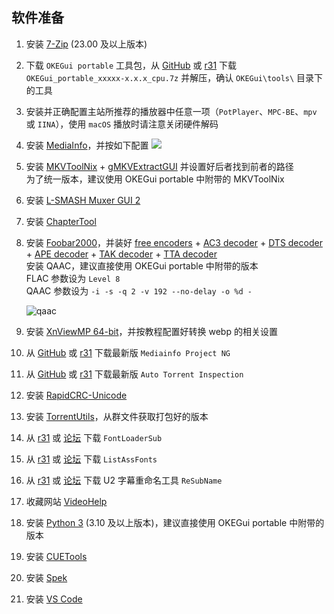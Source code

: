 ## 软件准备

1. 安装 [7-Zip](https://www.7-zip.org/) (23.00 及以上版本)
2. 下载 `OKEGui portable` 工具包，从 [GitHub](https://github.com/AmusementClub/tools/releases/latest) 或 [r31](https://r31.3333.moe) 下载 `OKEGui_portable_xxxxx-x.x.x_cpu.7z` 并解压，确认 `OKEGui\tools\` 目录下的工具
3. 安装并正确配置主站所推荐的播放器中任意一项（`PotPlayer`、`MPC-BE`、`mpv` 或 `IINA`），使用 `macOS` 播放时请注意关闭硬件解码
4. 安装 [MediaInfo](https://mediaarea.net/zh-CN/MediaInfo/Download/Windows)，并按如下配置
    ![](https://raw.githubusercontent.com/vcb-s/guides/master/Basics/%5B02%5D%20%E4%B8%80%E5%88%87%E7%9A%84%E8%B5%B7%E7%82%B9%E2%80%94%E2%80%94%E8%AE%A4%E8%AF%86BD/media/image01.png)

5. 安装 [MKVToolNix](https://mkvtoolnix.download/downloads.html#windows) + [gMKVExtractGUI](https://sourceforge.net/projects/gmkvextractgui/) 并设置好后者找到前者的路径  
    为了统一版本，建议使用 OKEGui portable 中附带的 MKVToolNix
6. 安装 [L-SMASH Muxer GUI 2](https://github.com/amefs/lsmash-muxer-gui)
7. 安装 [ChapterTool](https://github.com/tautcony/ChapterTool/releases/latest)
8. 安装 [Foobar2000](http://www.foobar2000.org/download)，并装好 [free encoders](http://www.foobar2000.org/encoderpack) + [AC3 decoder](http://www.foobar2000.org/components/view/foo_ac3) + [DTS decoder](http://www.foobar2000.org/components/view/foo_input_dts) + [APE decoder](http://www.foobar2000.org/components/view/foo_input_monkey) + [TAK decoder](http://www.foobar2000.org/components/view/foo_input_tak) + [TTA decoder](http://www.foobar2000.org/components/view/foo_input_tta)  
    安装 QAAC，建议直接使用 OKEGui portable 中附带的版本  
    FLAC 参数设为 `Level 8`  
    QAAC 参数设为 `-i -s -q 2 -v 192 --no-delay -o %d -`

    ![qaac](https://img.2222.moe/images/2018/07/31/qaac.png)

9.  安装 [XnViewMP 64-bit](https://www.xnview.com/en/xnviewmp/#downloads)，并按教程配置好转换 webp 的相关设置
10. 从 [GitHub](https://github.com/vcb-s/MediainfoProjectNg/releases) 或 [r31](https://r31.3333.moe) 下载最新版 `Mediainfo Project NG`
11. 从 [GitHub](https://github.com/vcb-s/auto-torrent-inspection/releases) 或 [r31](https://r31.3333.moe) 下载最新版 `Auto Torrent Inspection`
12. 安装 [RapidCRC-Unicode](https://www.ov2.eu/programs/rapidcrc-unicode)
13. 安装 [TorrentUtils](https://github.com/airium/TorrentUtils)，从群文件获取打包好的版本

14. 从 [r31](https://r31.3333.moe) 或 [论坛](https://bbs.acgrip.com/thread-3848-1-1.html) 下载 `FontLoaderSub`
15. 从 [r31](https://r31.3333.moe) 或 [论坛](https://bbs.acgrip.com/thread-1894-1-1.html) 下载 `ListAssFonts`
16. 从 [r31](https://r31.3333.moe) 或 [论坛](https://bbs.acgrip.com/thread-1658-1-1.html) 下载 U2 字幕重命名工具 `ReSubName`

17. 收藏网站 [VideoHelp](https://www.videohelp.com/software)
18. 安装 [Python 3](https://www.python.org/downloads/) (3.10 及以上版本)，建议直接使用 OKEGui portable 中附带的版本
19. 安装 [CUETools](http://cue.tools/wiki/CUETools_Download)
20. 安装 [Spek](http://spek.cc/)
21. 安装 [VS Code](https://code.visualstudio.com/)
